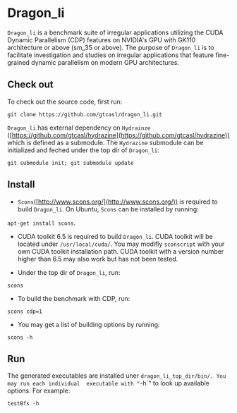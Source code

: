 # Dragon_li

`Dragon_li` is a benchmark suite of irregular applications utilizing the CUDA Dynamic 
Parallelism (CDP) features on NVIDIA's GPU with GK110 architecture or above (sm_35 or above).
The purpose of `Dragon_li` is to facilitate investigation and studies on irregular applications
that feature fine-grained dynamic parallelism on modern GPU architectures.

## Check out

To check out the source code, first run:

`git clone https://github.com/gtcasl/dragon_li.git`

`Dragon_li` has external dependency on `Hydrainze` 
([https://github.com/gtcasl/hydrazine](https://github.com/gtcasl/hydrazine)) which is 
defined as a submodule. The `Hydrazine` submodule can be initialized and feched under the
top dir of `Dragon_li`:

`git submodule init; git submodule update`

## Install
- `Scons`([http://www.scons.org/](http://www.scons.org/)) is required to build `Dragon_li`. On Ubuntu,
`Scons` can be installed by running:

`apt-get install scons`.

- CUDA toolkit 6.5 is required to build `Dragon_li`. CUDA toolkit will be located under `/usr/local/cuda/`.
You may modifly `sconscript` with your own CUDA toolkit installation path. CUDA toolkit with a version
number higher than 6.5 may also work but has not been tested.

- Under the top dir of `Dragon_li`, run:

`scons`

- To build the benchmark with CDP, run:

`scons cdp=1`

- You may get a list of building options by running:

`scons -h`

## Run

The generated executables are installed uner `dragon_li_top_dir/bin/. You may run each individual 
executable with "`-h`" to look up available options. For example:

`testBfs -h`
